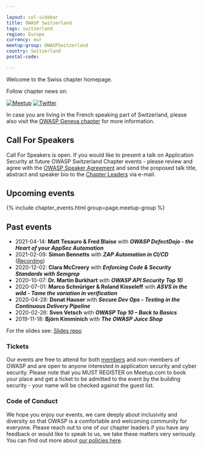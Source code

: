 ```yaml
---

layout: col-sidebar
title: OWASP Switzerland
tags: switzerland
region: Europe
currency: eur
meetup-group: OWASPSwitzerland
country: Switzerland
postal-code:

---
```



Welcome to the Swiss chapter homepage.

Follow chapter news on:

[![Meetup](/www-chapter-switzerland/assets/images/meetup.png)](https://www.meetup.com/OWASPSwitzerland/)
[![Twitter](/www-chapter-switzerland/assets/images/twitter.png)](https://twitter.com/owasp_ch)

In case you are living in the French speaking part of Switzerland, please also visit the [OWASP Geneva chapter](/www-chapter-geneva/) for more information.

## Call For Speakers

Call For Speakers is open. If you would like to present a talk on Application Security at future OWASP Switzerland Chapter events - please review and agree with the [OWASP Speaker Agreement](/www-policy/legal/speaker-agreement) and send the proposed talk title, abstract and speaker bio to the [Chapter Leaders](leaders.md) via e-mail.

## Upcoming events

{% include chapter_events.html group=page.meetup-group %}

## Past events

- 2021-04-14: **Matt Tesauro & Fred Blaise** with **_OWASP DefectDojo - the Heart of your AppSec Automation_**
- 2021-02-09: **Simon Bennetts** with **_ZAP Automation in CI/CD_** ([Recording](https://youtu.be/5oMp5O9CeSg))
- 2020-12-02: **Clara McCreery** with **_Enforcing Code & Security Standards with Semgrep_**
- 2020-10-07: **Dr. Martin Burkhart** with **_OWASP API Security Top 10_**
- 2020-07-01: **Marco Schnüriger & Roland Kisseleff** with **_ASVS in the wild - Tame the variation in verification_**
- 2020-04-28: **Donat Hauser** with **_Secure Dev Ops - Testing in the Continuous Delivery Pipeline_**
- 2020-02-26: **Sven Vetsch** with **_OWASP Top 10 – Back to Basics_**
- 2019-11-18: **Björn Kimminich** with **_The OWASP Juice Shop_**

For the slides see: [Slides repo](https://github.com/OWASP/www-chapter-switzerland/tree/master/assets/slides)

### Tickets

Our events are free to attend for both [members](/membership/) and non-members of OWASP and are open
to anyone interested in application security and cyber security. Please note that you MUST REGISTER on Meetup.com to book your place
and get a ticket to be admitted to the event by the building security - your name will be checked against the guest list.

### Code of Conduct

We hope you enjoy our events, we care deeply about inclusivity and diversity so that OWASP is a comfortable and welcoming community for everyone. Please reach out to one of our chapter leaders if you have any feedback or would like to speak to us, we take these matters very seriously. You can find out more about [our policies here](/www-policy/operational/code-of-conduct).
